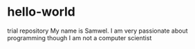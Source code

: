 # hello-world
trial repository
My name is Samwel. 
I am very passionate about programming though I am not a computer scientist

